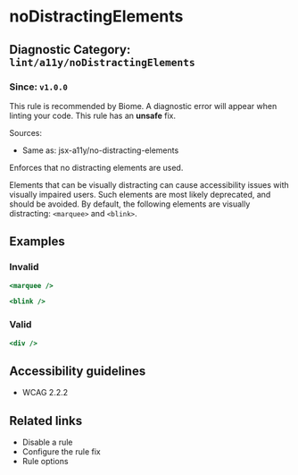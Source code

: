 # noDistractingElements

## Diagnostic Category: `lint/a11y/noDistractingElements`

### Since: `v1.0.0`

This rule is recommended by Biome. A diagnostic error will appear when linting your code.
This rule has an **unsafe** fix.

Sources: 
- Same as: jsx-a11y/no-distracting-elements

Enforces that no distracting elements are used.

Elements that can be visually distracting can cause accessibility issues with visually impaired users.
Such elements are most likely deprecated, and should be avoided.
By default, the following elements are visually distracting: `<marquee>` and `<blink>`.

## Examples

### Invalid

```jsx
<marquee />
```

```jsx
<blink />
```

### Valid

```jsx
<div />
```

## Accessibility guidelines

- WCAG 2.2.2

## Related links

- Disable a rule
- Configure the rule fix
- Rule options